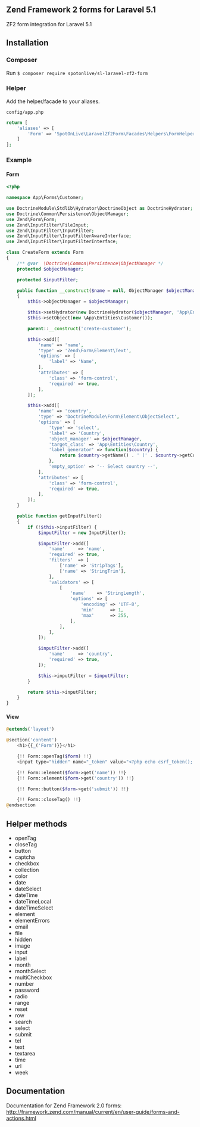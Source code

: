 ## Zend Framework 2 forms for Laravel 5.1
ZF2 form integration for Laravel 5.1

## Installation

### Composer
Run `$ composer require spotonlive/sl-laravel-zf2-form`

### Helper
Add the helper/facade to your aliases.

`config/app.php`
```php
return [
    'aliases' => [
        'Form' => 'SpotOnLive\LaravelZf2Form\Facades\Helpers\FormHelperFacade',
    ]
];
```

### Example

#### Form
```php
<?php

namespace App\Forms\Customer;

use DoctrineModule\Stdlib\Hydrator\DoctrineObject as DoctrineHydrator;
use Doctrine\Common\Persistence\ObjectManager;
use Zend\Form\Form;
use Zend\InputFilter\FileInput;
use Zend\InputFilter\InputFilter;
use Zend\InputFilter\InputFilterAwareInterface;
use Zend\InputFilter\InputFilterInterface;

class CreateForm extends Form
{
    /** @var  \Doctrine\Common\Persistence\ObjectManager */
    protected $objectManager;

    protected $inputFilter;

    public function __construct($name = null, ObjectManager $objectManager)
    {
        $this->objectManager = $objectManager;

        $this->setHydrator(new DoctrineHydrator($objectManager, 'App\Entities\Customer'));
        $this->setObject(new \App\Entities\Customer());

        parent::__construct('create-customer');

        $this->add([
            'name' => 'name',
            'type' => 'Zend\Form\Element\Text',
            'options' => [
                'label' => 'Name',
            ],
            'attributes' => [
                'class' => 'form-control',
                'required' => true,
            ],
        ]);

        $this->add([
            'name' => 'country',
            'type' => 'DoctrineModule\Form\Element\ObjectSelect',
            'options' => [
                'type' => 'select',
                'label' => 'Country',
                'object_manager' => $objectManager,
                'target_class' => 'App\Entities\Country',
                'label_generator' => function($country) {
                    return $country->getName() . ' (' . $country->getCode() . ')';
                },
                'empty_option' => '-- Select country --',
            ],
            'attributes' => [
                'class' => 'form-control',
                'required' => true,
            ],
        ]);
    }

    public function getInputFilter()
    {
        if (!$this->inputFilter) {
            $inputFilter = new InputFilter();

            $inputFilter->add([
                'name'     => 'name',
                'required' => true,
                'filters'  => [
                    ['name' => 'StripTags'],
                    ['name' => 'StringTrim'],
                ],
                'validators' => [
                    [
                        'name'    => 'StringLength',
                        'options' => [
                            'encoding' => 'UTF-8',
                            'min'      => 1,
                            'max'      => 255,
                        ],
                    ],
                ],
            ]);

            $inputFilter->add([
                'name'     => 'country',
                'required' => true,
            ]);

            $this->inputFilter = $inputFilter;
        }

        return $this->inputFilter;
    }
}
```

#### View
```php
@extends('layout')

@section('content')
    <h1>{{_('Form')}}</h1>

    {!! Form::openTag($form) !!}
    <input type="hidden" name="_token" value="<?php echo csrf_token(); ?>">

    {!! Form::element($form->get('name')) !!}
    {!! Form::element($form->get('country')) !!}

    {!! Form::button($form->get('submit')) !!}

    {!! Form::closeTag() !!}
@endsection
```

## Helper methods

- openTag
- closeTag
- button
- captcha
- checkbox
- collection
- color
- date
- dateSelect
- dateTime
- dateTimeLocal
- dateTimeSelect
- element
- elementErrors
- email
- file
- hidden
- image
- input
- label
- month
- monthSelect
- multiCheckbox
- number
- password
- radio
- range
- reset
- row
- search
- select
- submit
- tel
- text
- textarea
- time
- url
- week

## Documentation
Documentation for Zend Framework 2.0 forms: http://framework.zend.com/manual/current/en/user-guide/forms-and-actions.html